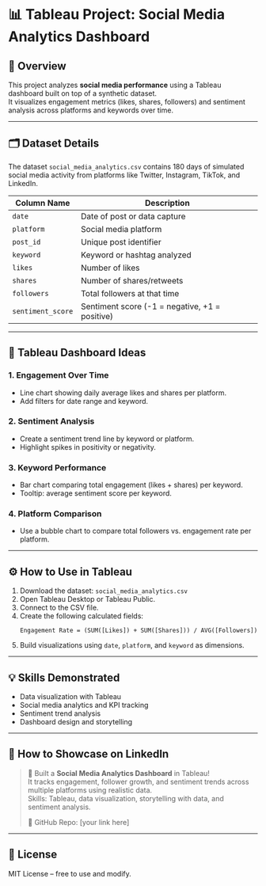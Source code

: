 
# 📊 Tableau Project: Social Media Analytics Dashboard

## 📘 Overview
This project analyzes **social media performance** using a Tableau dashboard built on top of a synthetic dataset.  
It visualizes engagement metrics (likes, shares, followers) and sentiment analysis across platforms and keywords over time.

---

## 🗂 Dataset Details
The dataset `social_media_analytics.csv` contains 180 days of simulated social media activity from platforms like Twitter, Instagram, TikTok, and LinkedIn.

| Column Name | Description |
|--------------|-------------|
| `date` | Date of post or data capture |
| `platform` | Social media platform |
| `post_id` | Unique post identifier |
| `keyword` | Keyword or hashtag analyzed |
| `likes` | Number of likes |
| `shares` | Number of shares/retweets |
| `followers` | Total followers at that time |
| `sentiment_score` | Sentiment score (-1 = negative, +1 = positive) |

---

## 🎨 Tableau Dashboard Ideas

### 1. **Engagement Over Time**
- Line chart showing daily average likes and shares per platform.
- Add filters for date range and keyword.

### 2. **Sentiment Analysis**
- Create a sentiment trend line by keyword or platform.
- Highlight spikes in positivity or negativity.

### 3. **Keyword Performance**
- Bar chart comparing total engagement (likes + shares) per keyword.
- Tooltip: average sentiment score per keyword.

### 4. **Platform Comparison**
- Use a bubble chart to compare total followers vs. engagement rate per platform.

---

## ⚙️ How to Use in Tableau

1. Download the dataset: `social_media_analytics.csv`  
2. Open Tableau Desktop or Tableau Public.  
3. Connect to the CSV file.  
4. Create the following calculated fields:
   ```text
   Engagement Rate = (SUM([Likes]) + SUM([Shares])) / AVG([Followers])
   ```
5. Build visualizations using `date`, `platform`, and `keyword` as dimensions.

---

## 💡 Skills Demonstrated
- Data visualization with Tableau  
- Social media analytics and KPI tracking  
- Sentiment trend analysis  
- Dashboard design and storytelling

---

## 🚀 How to Showcase on LinkedIn
> 🎉 Built a **Social Media Analytics Dashboard** in Tableau!  
> It tracks engagement, follower growth, and sentiment trends across multiple platforms using realistic data.  
> Skills: Tableau, data visualization, storytelling with data, and sentiment analysis.  
>  
> 💾 GitHub Repo: [your link here]

---

## 🏁 License
MIT License – free to use and modify.
